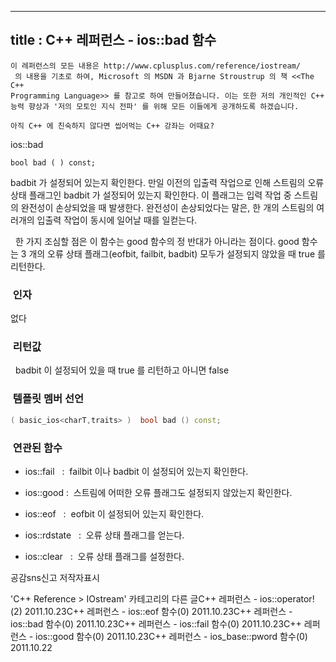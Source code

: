----------------
title : C++ 레퍼런스 - ios::bad 함수
--------------



```warning
이 레퍼런스의 모든 내용은 http://www.cplusplus.com/reference/iostream/
 의 내용을 기초로 하여, Microsoft 의 MSDN 과 Bjarne Stroustrup 의 책 <<The C++ 
Programming Language>> 를 참고로 하여 만들어졌습니다. 이는 또한 저의 개인적인 C++ 능력 향상과 '저의 모토인 지식 전파' 를 위해 모든 이들에게 공개하도록 하겠습니다.
```

```info
아직 C++ 에 친숙하지 않다면 씹어먹는 C++ 강좌는 어때요?
```

ios::bad




```info
bool bad ( ) const;
```


badbit 가 설정되어 있는지 확인한다.
만일 이전의 입출력 작업으로 인해 스트림의 오류 상태 플래그인 badbit 가 설정되어 있는지 확인한다. 이 플래그는 입력 작업 중 스트림의 완전성이 손상되었을 때 발생한다. 완전성이 손상되었다는 말은, 한 개의 스트림의 여러개의 입출력 작업이 동시에 일어날 때를 일컫는다.

  한 가지 조심할 점은 이 함수는 good 함수의 정 반대가 아니라는 점이다. good 함수는 3 개의 오류 상태 플래그(eofbit, failbit, badbit) 모두가 설정되지 않았을 때 true 를 리턴한다. 



###  인자




없다



###  리턴값




  badbit 이 설정되어 있을 때 true 를 리턴하고 아니면 false



###  템플릿 멤버 선언



```cpp
( basic_ios<charT,traits> )  bool bad () const;
```



###  연관된 함수





* ios::fail
  :  failbit 이나 badbit 이 설정되어 있는지 확인한다. 

* ios::good
 :  스트림에 어떠한 오류 플래그도 설정되지 않았는지 확인한다.




* ios::eof
  :  eofbit 이 설정되어 있는지 확인한다. 

* ios::rdstate
  :  오류 상태 플래그를 얻는다. 

* ios::clear
  :  오류 상태 플래그를 설정한다.




공감sns신고
저작자표시

'C++ Reference > IOstream' 카테고리의 다른 글C++ 레퍼런스 - ios::operator!(2)
2011.10.23C++ 레퍼런스 - ios::eof 함수(0)
2011.10.23C++ 레퍼런스 - ios::bad 함수(0)
2011.10.23C++ 레퍼런스 - ios::fail 함수(0)
2011.10.23C++ 레퍼런스 - ios::good 함수(0)
2011.10.23C++ 레퍼런스 - ios_base::pword 함수(0)
2011.10.22

